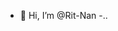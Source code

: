 - 👋 Hi, I’m @Rit-Nan
-..

<!---
Rit-Nan/Rit-Nan is a ✨ special ✨ repository because its `README.md` (this file) appears on your GitHub profile.
You can click the Preview link to take a look at your changes.
--->
